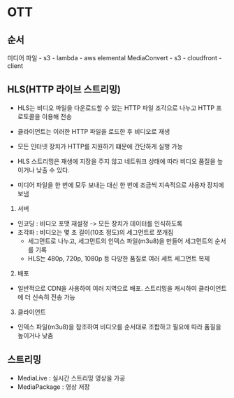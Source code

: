 # OTT

## 순서

미디어 파일 - s3 - lambda - aws elemental MediaConvert - s3 - cloudfront - client

## HLS(HTTP 라이브 스트리밍)

- HLS는 비디오 파일을 다운로드할 수 있는 HTTP 파일 조각으로 나누고 HTTP 프로토콜을 이용해 전송
- 클라이언트는 이러한 HTTP 파일을 로드한 후 비디오로 재생
- 모든 인터넷 장치가 HTTP를 지원하기 떄문에 간단하게 실행 가능
- HLS 스트리밍은 재생에 지장을 주지 않고 네트워크 상태에 따라 비디오 품질을 높이거나 낮출 수 있다.

- 미디어 파일을 한 번에 모두 보내는 대신 한 번에 조금씩 지속적으로 사용자 장치에 보냄

1. 서버

- 인코딩 : 비디오 포맷 재설정 -> 모든 장치가 데이터를 인식하도록
- 조각화 : 비디오는 몇 초 길이(10초 정도)의 세그먼트로 쪼개짐
  - 세그먼트로 나누고, 세그먼트의 인덱스 파일(m3u8)을 만들어 세그먼트의 순서를 기록
  - HLS는 480p, 720p, 1080p 등 다양한 품질로 여러 세트 세그먼트 복제

2. 배포

- 일반적으로 CDN을 사용하여 여러 지역으로 배포. 스트리밍을 캐시하여 클라이언트에 더 신속히 전송 가능

3. 클라이언트

- 인덱스 파일(m3u8)을 참조하여 비디오를 순서대로 조합하고 필요에 따라 품질을 높이거나 낮춤

## 스트리밍

- MediaLive : 실시간 스트리밍 영상을 가공
- MediaPackage : 영상 저장

